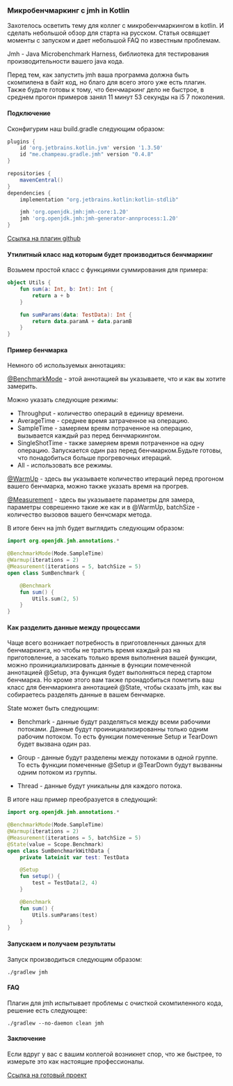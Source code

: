 ### Микробенчмаркинг с jmh in Kotlin

Захотелось осветить тему для коллег с микробенчмаркингом в kotlin.
И сделать небольшой обзор для старта на русском.
Статья освящает моменты с запуском и дает небольшой FAQ по известным проблемам.

Jmh - Java Microbenchmark Harness, библиотека для тестирования производительности вашего java кода.

Перед тем, как запустить jmh ваша программа должна быть скомпилена в байт код,
но благо для всего этого уже есть плагин. Также будьте готовы к тому, что бенчмаркинг дело не быстрое, в среднем 
прогон примеров занял 11 минут 53 секунды на i5 7 поколения.

#### Подключение 

Сконфигурим наш build.gradle следующим образом:

```groovy
plugins {
    id 'org.jetbrains.kotlin.jvm' version '1.3.50'
    id "me.champeau.gradle.jmh" version "0.4.8"
}

repositories {
    mavenCentral()
}
dependencies {
    implementation "org.jetbrains.kotlin:kotlin-stdlib"

    jmh 'org.openjdk.jmh:jmh-core:1.20'
    jmh 'org.openjdk.jmh:jmh-generator-annprocess:1.20'
}
```
[Ссылка на плагин github](https://github.com/melix/jmh-gradle-plugin) 

#### Утилитный класс над которым будет производиться бенчмаркинг
Возьмем простой класс с функциями суммирования для примера:
```kotlin
object Utils {
    fun sum(a: Int, b: Int): Int {
        return a + b
    }

    fun sumParams(data: TestData): Int {
        return data.paramA + data.paramB
    }
}
```

#### Пример бенчмарка
Немного об используемых аннотациях:

[@BenchmarkMode](https://github.com/openjdk/jmh/blob/master/jmh-core/src/main/java/org/openjdk/jmh/annotations/Benchmark.java) - этой аннотацией вы указываете, что и как вы хотите замерить.

Можно указать следующие режимы:
* Throughput - количество операций в единицу времени.
* AverageTime - среднее время затраченное на операцию.
* SampleTime - замеряем вреям потраченное на операцию, вызывается каждый раз перед бенчмаркингом.
* SingleShotTime - также замеряем время потраченное на одну операцию. Запускается один раз перед бенчмарком.Будьте готовы,
 что понадобиться больше прогревочных итераций.
* All - использовать все режимы.

[@WarmUp](https://github.com/openjdk/jmh/blob/master/jmh-core/src/main/java/org/openjdk/jmh/annotations/Warmup.java) - здесь вы указываете количество итераций перед прогоном вашего бенчмарка, можно также указать время на прогрев.

[@Measurement](https://github.com/openjdk/jmh/blob/master/jmh-core/src/main/java/org/openjdk/jmh/annotations/Measurement.java) - здесь вы указываете параметры для замера, параметры соврешенно такие же как и в @WarmUp,
batchSize - количество вызовов вашего бенчсмарк метода.

В итоге бенч на jmh будет выглядить следующим образом:
```kotlin
import org.openjdk.jmh.annotations.*

@BenchmarkMode(Mode.SampleTime)
@Warmup(iterations = 2)
@Measurement(iterations = 5, batchSize = 5)
open class SumBenchmark {

    @Benchmark
    fun sum() {
        Utils.sum(2, 5)
    }
}
```

#### Как разделить данные между процессами
Чаще всего возникает потребность в приготовленных данных для бенчмаркинга, но чтобы не тратить время каждый раз на приготовление,
а засекать только время выполнения вашей функции, можно проинициализировать данные в функции помеченной аннотацией @Setup, эта функция будет выполняться
перед стартом бенчмарка. Но кроме этого вам также пронадобиться пометить ваш класс для бенчмаркинга аннотацией @State, чтобы сказать jmh, как вы собираетесь разделять
данные в вашем бенчмарке.

State может быть следующим:
* Benchmark - данные будут разделяться между всеми рабочими потоками. Данные будут проинициализированны только одним рабочим потоком. То есть функции помеченные
 Setup и TearDown будет вызвана один раз.
 
 * Group - данные будут разделены между потоками в одной группе. То есть функции помеченные @Setup и @TearDown будут вызванны одним потоком из группы.
 
 * Thread - данные будут уникальны для каждого потока.

В итоге наш пример преобразуется в следующий:
```kotlin
import org.openjdk.jmh.annotations.*

@BenchmarkMode(Mode.SampleTime)
@Warmup(iterations = 2)
@Measurement(iterations = 5, batchSize = 5)
@State(value = Scope.Benchmark)
open class SumBenchmarkWithData {
    private lateinit var test: TestData

    @Setup
    fun setup() {
        test = TestData(2, 4)
    }

    @Benchmark
    fun sum() {
        Utils.sumParams(test)
    }
}
```

#### Запускаем и получаем результаты

Запуск производиться следующим образом:
```shell script
./gradlew jmh
```


#### FAQ
Плагин для jmh испытывает проблемы с очисткой скомпиленного кода, решение есть следующее:
```shell script
./gradlew --no-daemon clean jmh
```
#### Заключение
Если вдруг у вас с вашим коллегой возникнет спор, что же быстрее, то измерьте это как настоящие профессионалы.

[Ссылка на готовый проект](https://github.com/kostya05983/Blog/tree/master/examples/jmh-in-kotlin)
